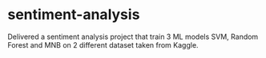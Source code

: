 # sentiment-analysis
Delivered a sentiment analysis project that train 3 ML models SVM, Random Forest and MNB on 2 different dataset taken from Kaggle.
